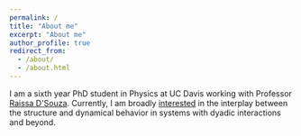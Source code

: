 ```yaml
---
permalink: /
title: "About me"
excerpt: "About me"
author_profile: true
redirect_from: 
  - /about/
  - /about.html
---
```


I am a sixth year PhD student in Physics at UC Davis working with Professor [Raissa D'Souza](http://mae.engr.ucdavis.edu/dsouza/). Currently, I am broadly [interested](https://asalova.github.io/research/) in the interplay between  the structure and dynamical behavior in systems with dyadic interactions and beyond. 